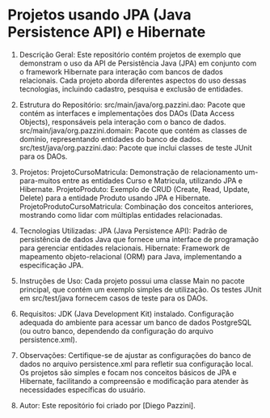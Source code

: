 # Projetos usando JPA (Java Persistence API) e Hibernate

1. Descrição Geral:
Este repositório contém projetos de exemplo que demonstram o uso da API de Persistência Java (JPA) em conjunto com o framework Hibernate para interação com bancos de dados relacionais. Cada projeto aborda diferentes aspectos do uso dessas tecnologias, incluindo cadastro, pesquisa e exclusão de entidades.

2. Estrutura do Repositório:
src/main/java/org.pazzini.dao: Pacote que contém as interfaces e implementações dos DAOs (Data Access Objects), responsáveis pela interação com o banco de dados.
src/main/java/org.pazzini.domain: Pacote que contém as classes de domínio, representando entidades do banco de dados.
src/test/java/org.pazzini.dao: Pacote que inclui classes de teste JUnit para os DAOs.

3. Projetos:
ProjetoCursoMatricula: Demonstração de relacionamento um-para-muitos entre as entidades Curso e Matricula, utilizando JPA e Hibernate.
ProjetoProduto: Exemplo de CRUD (Create, Read, Update, Delete) para a entidade Produto usando JPA e Hibernate.
ProjetoProdutoCursoMatricula: Combinação dos conceitos anteriores, mostrando como lidar com múltiplas entidades relacionadas.

4. Tecnologias Utilizadas:
JPA (Java Persistence API): Padrão de persistência de dados Java que fornece uma interface de programação para gerenciar entidades relacionais.
Hibernate: Framework de mapeamento objeto-relacional (ORM) para Java, implementando a especificação JPA.

5. Instruções de Uso:
Cada projeto possui uma classe Main no pacote principal, que contém um exemplo simples de utilização.
Os testes JUnit em src/test/java fornecem casos de teste para os DAOs.

6. Requisitos:
JDK (Java Development Kit) instalado.
Configuração adequada do ambiente para acessar um banco de dados PostgreSQL (ou outro banco, dependendo da configuração do arquivo persistence.xml).

7. Observações:
Certifique-se de ajustar as configurações do banco de dados no arquivo persistence.xml para refletir sua configuração local.
Os projetos são simples e focam nos conceitos básicos de JPA e Hibernate, facilitando a compreensão e modificação para atender às necessidades específicas do usuário.

8. Autor:
Este repositório foi criado por [Diego Pazzini].
